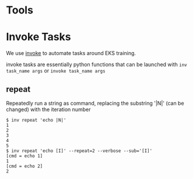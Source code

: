 # Tools

# Invoke Tasks

We use [invoke](https://www.pyinvoke.org/) to automate tasks around EKS training.

invoke tasks are essentially python functions that can be launched with `inv task_name args` or `invoke task_name args`

## repeat

Repeatedly run a string as command, replacing the substring '|N|' (can be changed) with the iteration number

```
$ inv repeat 'echo |N|'
1
2
3
4
5
$ inv repeat 'echo [I]' --repeat=2 --verbose --sub='[I]'
[cmd = echo 1]
1
[cmd = echo 2]
2
```

## 
